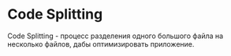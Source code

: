 # Code Splitting

Code Splitting - процесс разделения одного большого файла на несколько файлов, дабы оптимизировать приложение.